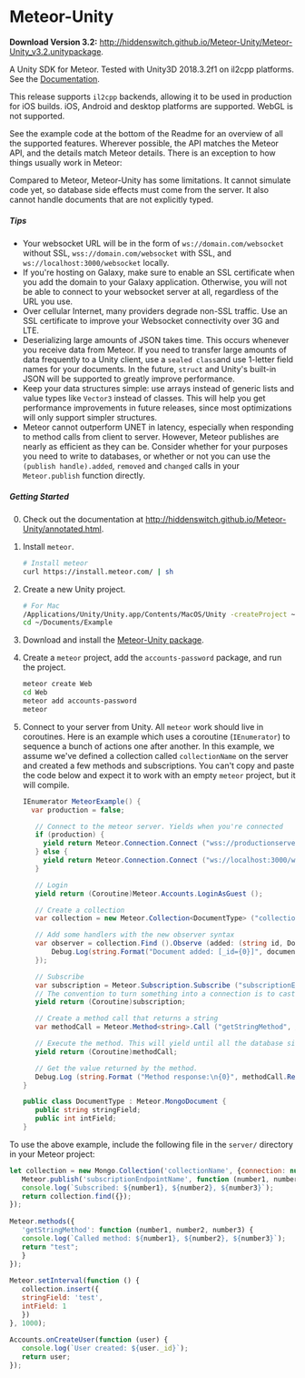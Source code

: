 Meteor-Unity
============

**Download Version 3.2:** http://hiddenswitch.github.io/Meteor-Unity/Meteor-Unity_v3.2.unitypackage.

A Unity SDK for Meteor. Tested with Unity3D 2018.3.2f1 on il2cpp platforms. See the [Documentation](http://hiddenswitch.github.io/Meteor-Unity/annotated.html).

This release supports `il2cpp` backends, allowing it to be used in production for iOS builds. iOS, Android and desktop platforms are supported. WebGL is not supported.

See the example code at the bottom of the Readme for an overview of all the supported features. Wherever possible, the API matches the Meteor API, and the details match Meteor details. There is an exception to how things usually work in Meteor:

Compared to Meteor, Meteor-Unity has some limitations. It cannot simulate code yet, so database side effects must come from the server. It also cannot handle documents that are not explicitly typed.

##### Tips

 - Your websocket URL will be in the form of `ws://domain.com/websocket` without SSL, `wss://domain.com/websocket` with SSL, and `ws://localhost:3000/websocket` locally.
 - If you're hosting on Galaxy, make sure to enable an SSL certificate when you add the domain to your Galaxy application. Otherwise, you will not be able to connect to your websocket server at all, regardless of the URL you use.
 - Over cellular Internet, many providers degrade non-SSL traffic. Use an SSL certificate to improve your Websocket connectivity over 3G and LTE.
 - Deserializing large amounts of JSON takes time. This occurs whenever you receive data from Meteor. If you need to transfer large amounts of data frequently to a Unity client, use a `sealed class`and use 1-letter field names for your documents. In the future, `struct` and Unity's built-in JSON will be supported to greatly improve performance.
 - Keep your data structures simple: use arrays instead of generic lists and value types like `Vector3` instead of classes. This will help you get performance improvements in future releases, since most optimizations will only support simpler structures.
 - Meteor cannot outperform UNET in latency, especially when responding to method calls from client to server. However, Meteor publishes are nearly as efficient as they can be. Consider whether for your purposes you need to write to databases, or whether or not you can use the `(publish handle).added`, `removed` and `changed` calls in your `Meteor.publish` function directly.

##### Getting Started

  0. Check out the documentation at http://hiddenswitch.github.io/Meteor-Unity/annotated.html.

  1. Install `meteor`.
     ```sh
     # Install meteor
     curl https://install.meteor.com/ | sh
     ```

  2. Create a new Unity project.
     ```sh
     # For Mac
     /Applications/Unity/Unity.app/Contents/MacOS/Unity -createProject ~/Documents/Example
     cd ~/Documents/Example
     ```

  4. Download and install the [Meteor-Unity package](http://hiddenswitch.github.io/Meteor-Unity/Meteor-Unity_v3.0.unitypackage).
  

  5. Create a `meteor` project, add the `accounts-password` package, and run the project.
     ```sh
     meteor create Web
     cd Web
     meteor add accounts-password
     meteor
     ```
  
  6. Connect to your server from Unity. All `meteor` work should live in coroutines. Here is an example which uses a coroutine (`IEnumerator`) to sequence a bunch of actions one after another. In this example, we assume we've defined a collection called `collectionName` on the server and created a few methods and subscriptions. You can't copy and paste the code below and expect it to work with an empty `meteor` project, but it will compile.
     ```c#
     IEnumerator MeteorExample() {
       var production = false;

     	// Connect to the meteor server. Yields when you're connected
     	if (production) {
     	  yield return Meteor.Connection.Connect ("wss://productionserver.com/websocket");
     	} else {
     	  yield return Meteor.Connection.Connect ("ws://localhost:3000/websocket");
     	}
     
     	// Login
     	yield return (Coroutine)Meteor.Accounts.LoginAsGuest ();
     
     	// Create a collection
     	var collection = new Meteor.Collection<DocumentType> ("collectionName");
     
     	// Add some handlers with the new observer syntax
     	var observer = collection.Find ().Observe (added: (string id, DocumentType document) => {
     		Debug.Log(string.Format("Document added: [_id={0}]", document._id));
     	});
     
     	// Subscribe
     	var subscription = Meteor.Subscription.Subscribe ("subscriptionEndpointName", /*arguments*/ 1, 3, 4);
     	// The convention to turn something into a connection is to cast it to a Coroutine
     	yield return (Coroutine)subscription;
     
     	// Create a method call that returns a string
     	var methodCall = Meteor.Method<string>.Call ("getStringMethod", /*arguments*/1, 3, 4);
     
     	// Execute the method. This will yield until all the database side effects have synced.
     	yield return (Coroutine)methodCall;
     
     	// Get the value returned by the method.
     	Debug.Log (string.Format ("Method response:\n{0}", methodCall.Response));
     }
     
     public class DocumentType : Meteor.MongoDocument {
     	public string stringField;
     	public int intField;
     }
     ```

To use the above example, include the following file in the `server/` directory in your Meteor project:

```js
let collection = new Mongo.Collection('collectionName', {connection: null});
   Meteor.publish('subscriptionEndpointName', function (number1, number2, number3) {
   console.log(`Subscribed: ${number1}, ${number2}, ${number3}`);
   return collection.find({});
});
   
Meteor.methods({
   'getStringMethod': function (number1, number2, number3) {
   console.log(`Called method: ${number1}, ${number2}, ${number3}`);
   return "test";
   }
});
   
Meteor.setInterval(function () {
   collection.insert({
   stringField: 'test',
   intField: 1
   })
}, 1000);
   
Accounts.onCreateUser(function (user) {
   console.log(`User created: ${user._id}`);
   return user;
});
```